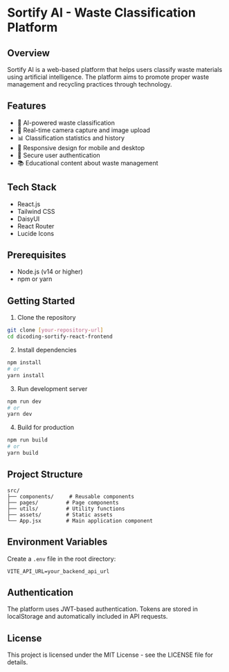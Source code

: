 # Sortify AI - Waste Classification Platform

## Overview
Sortify AI is a web-based platform that helps users classify waste materials using artificial intelligence. The platform aims to promote proper waste management and recycling practices through technology.

## Features
- 🤖 AI-powered waste classification
- 📸 Real-time camera capture and image upload
- 📊 Classification statistics and history
- 📱 Responsive design for mobile and desktop
- 🔐 Secure user authentication
- 📚 Educational content about waste management

## Tech Stack
- React.js
- Tailwind CSS
- DaisyUI
- React Router
- Lucide Icons

## Prerequisites
- Node.js (v14 or higher)
- npm or yarn

## Getting Started

1. Clone the repository
```bash
git clone [your-repository-url]
cd dicoding-sortify-react-frontend
```

2. Install dependencies
```bash
npm install
# or
yarn install
```

3. Run development server
```bash
npm run dev
# or
yarn dev
```

4. Build for production
```bash
npm run build
# or
yarn build
```

## Project Structure
```
src/
├── components/     # Reusable components
├── pages/         # Page components
├── utils/         # Utility functions
├── assets/        # Static assets
└── App.jsx        # Main application component
```

## Environment Variables
Create a `.env` file in the root directory:
```
VITE_API_URL=your_backend_api_url
```

## Authentication
The platform uses JWT-based authentication. Tokens are stored in localStorage and automatically included in API requests.

## License
This project is licensed under the MIT License - see the LICENSE file for details.
